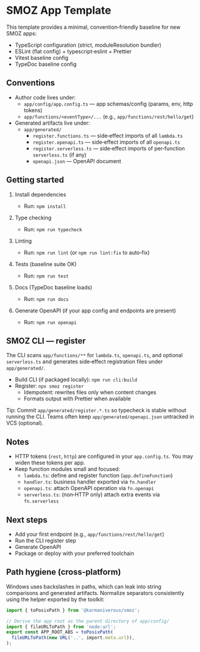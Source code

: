# SMOZ App Template

This template provides a minimal, convention‑friendly baseline for new SMOZ apps:

- TypeScript configuration (strict, moduleResolution bundler)
- ESLint (flat config) + typescript‑eslint + Prettier
- Vitest baseline config
- TypeDoc baseline config

## Conventions

- Author code lives under:
  - `app/config/app.config.ts` — app schemas/config (params, env, http tokens)
  - `app/functions/<eventType>/...` (e.g., `app/functions/rest/hello/get`)
- Generated artifacts live under:
  - `app/generated/`
    - `register.functions.ts` — side‑effect imports of all `lambda.ts`
    - `register.openapi.ts` — side‑effect imports of all `openapi.ts`
    - `register.serverless.ts` — side‑effect imports of per‑function `serverless.ts` (if any)
    - `openapi.json` — OpenAPI document

## Getting started

1. Install dependencies
   - Run: `npm install`

2. Type checking
   - Run: `npm run typecheck`

3. Linting
   - Run: `npm run lint` (or `npm run lint:fix` to auto‑fix)

4. Tests (baseline suite OK)
   - Run: `npm run test`

5. Docs (TypeDoc baseline loads)
   - Run: `npm run docs`

6. Generate OpenAPI (if your app config and endpoints are present)
   - Run: `npm run openapi`

## SMOZ CLI — register

The CLI scans `app/functions/**` for `lambda.ts`, `openapi.ts`, and optional `serverless.ts`
and generates side‑effect registration files under `app/generated/`.

- Build CLI (if packaged locally): `npm run cli:build`
- Register: `npx smoz register`
  - Idempotent: rewrites files only when content changes
  - Formats output with Prettier when available

Tip: Commit `app/generated/register.*.ts` so typecheck is stable without running the CLI.
Teams often keep `app/generated/openapi.json` untracked in VCS (optional).

## Notes

- HTTP tokens (`rest`, `http`) are configured in your `app.config.ts`. You may widen these tokens per app.
- Keep function modules small and focused:
  - `lambda.ts`: define and register function (`app.defineFunction`)
  - `handler.ts`: business handler exported via `fn.handler`
  - `openapi.ts`: attach OpenAPI operation via `fn.openapi`
  - `serverless.ts`: (non‑HTTP only) attach extra events via `fn.serverless`

## Next steps

- Add your first endpoint (e.g., `app/functions/rest/hello/get`)
- Run the CLI register step
- Generate OpenAPI
- Package or deploy with your preferred toolchain

## Path hygiene (cross‑platform)

Windows uses backslashes in paths, which can leak into string comparisons and
generated artifacts. Normalize separators consistently using the helper exported
by the toolkit:

```ts
import { toPosixPath } from '@karmaniverous/smoz';

// Derive the app root as the parent directory of app/config/
import { fileURLToPath } from 'node:url';
export const APP_ROOT_ABS = toPosixPath(
  fileURLToPath(new URL('..', import.meta.url)),
);
```